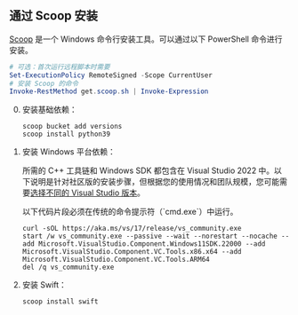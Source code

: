 ## 通过 Scoop 安装

[Scoop](https://scoop.sh) 是一个 Windows 命令行安装工具。可以通过以下 PowerShell 命令进行安装。

~~~ powershell
# 可选：首次运行远程脚本时需要
Set-ExecutionPolicy RemoteSigned -Scope CurrentUser
# 安装 Scoop 的命令
Invoke-RestMethod get.scoop.sh | Invoke-Expression
~~~

0. 安装基础依赖：

   ~~~ batch
   scoop bucket add versions
   scoop install python39
   ~~~

0. 安装 Windows 平台依赖：

   所需的 C++ 工具链和 Windows SDK 都包含在 Visual Studio 2022 中。以下说明是针对社区版的安装步骤，但根据您的使用情况和团队规模，您可能需要[选择不同的 Visual Studio 版本](https://visualstudio.microsoft.com/vs/compare/)。

   <div class="warning" markdown="1">
   以下代码片段必须在传统的命令提示符（`cmd.exe`）中运行。
   </div>

   ~~~ batch
   curl -sOL https://aka.ms/vs/17/release/vs_community.exe
   start /w vs_community.exe --passive --wait --norestart --nocache --add Microsoft.VisualStudio.Component.Windows11SDK.22000 --add Microsoft.VisualStudio.Component.VC.Tools.x86.x64 --add Microsoft.VisualStudio.Component.VC.Tools.ARM64
   del /q vs_community.exe
   ~~~

0. 安装 Swift：

   ~~~ batch
   scoop install swift
   ~~~
